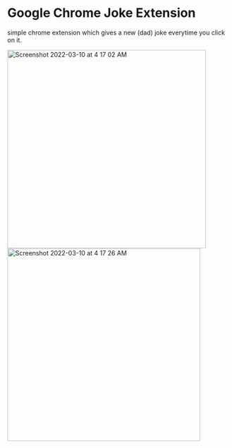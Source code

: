 # Google Chrome Joke Extension
simple chrome extension which gives a new (dad) joke everytime you click on it.

<img width="450" alt="Screenshot 2022-03-10 at 4 17 02 AM" src="https://user-images.githubusercontent.com/72271841/157551929-d82fc5df-997e-41b2-aa63-81492c638e04.png">
<img width="437" alt="Screenshot 2022-03-10 at 4 17 26 AM" src="https://user-images.githubusercontent.com/72271841/157551979-38a18a2a-0405-4867-929c-b062f8e5db20.png">
